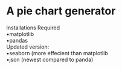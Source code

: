 # A pie chart generator  
Installations Required  
•matplotlib  
•pandas  
Updated version:  
•seaborn (more effecient than matplotlib  
•json (newest compared to panda)
